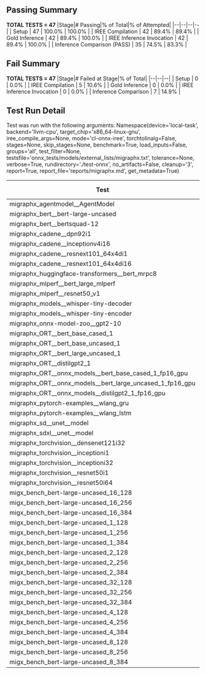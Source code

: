 ## Passing Summary

**TOTAL TESTS = 47**
|Stage|# Passing|% of Total|% of Attempted|
|--|--|--|--|
| Setup | 47 | 100.0% | 100.0% |
| IREE Compilation | 42 | 89.4% | 89.4% |
| Gold Inference | 42 | 89.4% | 100.0% |
| IREE Inference Invocation | 42 | 89.4% | 100.0% |
| Inference Comparison (PASS) | 35 | 74.5% | 83.3% |
## Fail Summary

**TOTAL TESTS = 47**
|Stage|# Failed at Stage|% of Total|
|--|--|--|
| Setup | 0 | 0.0% |
| IREE Compilation | 5 | 10.6% |
| Gold Inference | 0 | 0.0% |
| IREE Inference Invocation | 0 | 0.0% |
| Inference Comparison | 7 | 14.9% |
## Test Run Detail
Test was run with the following arguments:
Namespace(device='local-task', backend='llvm-cpu', target_chip='x86_64-linux-gnu', iree_compile_args=None, mode='cl-onnx-iree', torchtolinalg=False, stages=None, skip_stages=None, benchmark=True, load_inputs=False, groups='all', test_filter=None, testsfile='onnx_tests/models/external_lists/migraphx.txt', tolerance=None, verbose=True, rundirectory='./test-onnx', no_artifacts=False, cleanup='3', report=True, report_file='reports/migraphx.md', get_metadata=True)

| Test | Exit Status | Mean Benchmark Time (ms) | Notes |
|--|--|--|--|
| migraphx_agentmodel__AgentModel | compilation | None | |
| migraphx_bert__bert-large-uncased | PASS | 382.466775054733 | |
| migraphx_bert__bertsquad-12 | compilation | None | |
| migraphx_cadene__dpn92i1 | PASS | 168.2514784236749 | |
| migraphx_cadene__inceptionv4i16 | PASS | 5392.110285659631 | |
| migraphx_cadene__resnext101_64x4di1 | PASS | 324.9341851721207 | |
| migraphx_cadene__resnext101_64x4di16 | PASS | 5804.344429324071 | |
| migraphx_huggingface-transformers__bert_mrpc8 | PASS | 390.7573490093152 | |
| migraphx_mlperf__bert_large_mlperf | Numerics | 426.31218023598194 | |
| migraphx_mlperf__resnet50_v1 | PASS | 91.5565779876141 | |
| migraphx_models__whisper-tiny-decoder | PASS | 32.6897803516615 | |
| migraphx_models__whisper-tiny-encoder | Numerics | 183.32770001143217 | |
| migraphx_onnx-model-zoo__gpt2-10 | compilation | None | |
| migraphx_ORT__bert_base_cased_1 | PASS | 85.99558454893884 | |
| migraphx_ORT__bert_base_uncased_1 | PASS | 86.84720192104578 | |
| migraphx_ORT__bert_large_uncased_1 | PASS | 262.5148476411899 | |
| migraphx_ORT__distilgpt2_1 | PASS | 34.04037476233814 | |
| migraphx_ORT__onnx_models__bert_base_cased_1_fp16_gpu | Numerics | 85.4163078798188 | |
| migraphx_ORT__onnx_models__bert_large_uncased_1_fp16_gpu | Numerics | 248.4034779998991 | |
| migraphx_ORT__onnx_models__distilgpt2_1_fp16_gpu | Numerics | 39.37105889673585 | |
| migraphx_pytorch-examples__wlang_gru | PASS | 79.78334829763129 | |
| migraphx_pytorch-examples__wlang_lstm | PASS | 70.57396396994591 | |
| migraphx_sd__unet__model | import_model | None | |
| migraphx_sdxl__unet__model | import_model | None | |
| migraphx_torchvision__densenet121i32 | PASS | 1600.2778025964897 | |
| migraphx_torchvision__inceptioni1 | PASS | 212.98889070749283 | |
| migraphx_torchvision__inceptioni32 | PASS | 5350.944409767787 | |
| migraphx_torchvision__resnet50i1 | PASS | 85.61208099126816 | |
| migraphx_torchvision__resnet50i64 | PASS | 5100.337163855632 | |
| migx_bench_bert-large-uncased_16_128 | PASS | 2574.573912968238 | |
| migx_bench_bert-large-uncased_16_256 | PASS | 4047.9266072312985 | |
| migx_bench_bert-large-uncased_16_384 | Numerics | 5818.856709947188 | |
| migx_bench_bert-large-uncased_1_128 | PASS | 202.80899138500294 | |
| migx_bench_bert-large-uncased_1_256 | PASS | 269.47973668575287 | |
| migx_bench_bert-large-uncased_1_384 | PASS | 374.9437804023425 | |
| migx_bench_bert-large-uncased_2_128 | PASS | 501.96502916514874 | |
| migx_bench_bert-large-uncased_2_256 | PASS | 585.393276065588 | |
| migx_bench_bert-large-uncased_2_384 | PASS | 817.8904714683691 | |
| migx_bench_bert-large-uncased_32_128 | PASS | 5105.762748668591 | |
| migx_bench_bert-large-uncased_32_256 | PASS | 8111.095049728949 | |
| migx_bench_bert-large-uncased_32_384 | Numerics | 11364.555199941 | |
| migx_bench_bert-large-uncased_4_128 | PASS | 742.4208459754785 | |
| migx_bench_bert-large-uncased_4_256 | PASS | 1095.502257347107 | |
| migx_bench_bert-large-uncased_4_384 | PASS | 1499.9332875013351 | |
| migx_bench_bert-large-uncased_8_128 | PASS | 1314.8844304184117 | |
| migx_bench_bert-large-uncased_8_256 | PASS | 2087.803214788437 | |
| migx_bench_bert-large-uncased_8_384 | PASS | 2905.475160727898 | |
